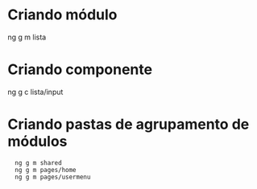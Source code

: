 # Criando módulo
  ng g m lista

# Criando componente
  ng g c lista/input

# Criando pastas de agrupamento de módulos
```
  ng g m shared
  ng g m pages/home
  ng g m pages/usermenu
```
